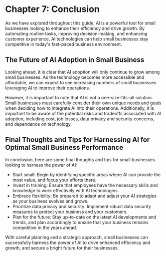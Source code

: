 Chapter 7: Conclusion
=====================

As we have explored throughout this guide, AI is a powerful tool for small businesses looking to enhance their efficiency and drive growth. By automating routine tasks, improving decision-making, and enhancing customer experience, AI technologies can help small businesses stay competitive in today's fast-paced business environment.

The Future of AI Adoption in Small Business
-------------------------------------------

Looking ahead, it is clear that AI adoption will only continue to grow among small businesses. As the technology becomes more accessible and affordable, we can expect to see increasing numbers of small businesses leveraging AI to improve their operations.

However, it is important to note that AI is not a one-size-fits-all solution. Small businesses must carefully consider their own unique needs and goals when deciding how to integrate AI into their operations. Additionally, it is important to be aware of the potential risks and tradeoffs associated with AI adoption, including cost, job losses, data privacy and security concerns, and dependence on technology.

Final Thoughts and Tips for Harnessing AI for Optimal Small Business Performance
--------------------------------------------------------------------------------

In conclusion, here are some final thoughts and tips for small businesses looking to harness the power of AI:

* Start small: Begin by identifying specific areas where AI can provide the most value, and focus your efforts there.
* Invest in training: Ensure that employees have the necessary skills and knowledge to work effectively with AI technologies.
* Embrace flexibility: Be prepared to adapt and adjust your AI strategies as your business evolves and grows.
* Prioritize data privacy and security: Implement robust data security measures to protect your business and your customers.
* Plan for the future: Stay up-to-date on the latest AI developments and trends, and plan accordingly to ensure that your business remains competitive in the years ahead.

With careful planning and a strategic approach, small businesses can successfully harness the power of AI to drive enhanced efficiency and growth, and secure a bright future for their businesses.
